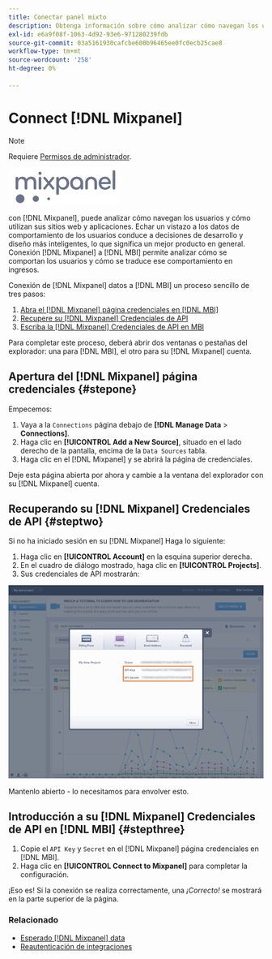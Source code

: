 ```yaml
---
title: Conectar panel mixto
description: Obtenga información sobre cómo analizar cómo navegan los usuarios y cómo utilizan sus sitios web y aplicaciones.
exl-id: e6a9f08f-1063-4d92-93e6-971280239fdb
source-git-commit: 03a5161930cafcbe600b96465ee0fc0ecb25cae8
workflow-type: tm+mt
source-wordcount: '258'
ht-degree: 0%

---
```


# Connect [!DNL Mixpanel]

>[!NOTE]
>
>Requiere [Permisos de administrador](../../../administrator/user-management/user-management.md).

![](../../../assets/Mixpanel_logo.png)

con [!DNL Mixpanel], puede analizar cómo navegan los usuarios y cómo utilizan sus sitios web y aplicaciones. Echar un vistazo a los datos de comportamiento de los usuarios conduce a decisiones de desarrollo y diseño más inteligentes, lo que significa un mejor producto en general. Conexión [!DNL Mixpanel] a [!DNL MBI] permite analizar cómo se comportan los usuarios y cómo se traduce ese comportamiento en ingresos.

Conexión de [!DNL Mixpanel] datos a [!DNL MBI] un proceso sencillo de tres pasos:

1. [Abra el [!DNL Mixpanel] página credenciales en [!DNL MBI]](#stepone)
1. [Recupere su [!DNL Mixpanel] Credenciales de API](#steptwo)
1. [Escriba la [!DNL Mixpanel] Credenciales de API en MBI](#stepthree)

Para completar este proceso, deberá abrir dos ventanas o pestañas del explorador: una para [!DNL MBI], el otro para su [!DNL Mixpanel] cuenta.

## Apertura del [!DNL Mixpanel] página credenciales {#stepone}

Empecemos:

1. Vaya a la `Connections` página debajo de **[!DNL Manage Data** > **Connections]**.
1. Haga clic en **[!UICONTROL Add a New Source]**, situado en el lado derecho de la pantalla, encima de la `Data Sources` tabla.
1. Haga clic en el [!DNL Mixpanel] y se abrirá la página de credenciales.

Deje esta página abierta por ahora y cambie a la ventana del explorador con su [!DNL Mixpanel] cuenta.

## Recuperando su [!DNL Mixpanel] Credenciales de API {#steptwo}

Si no ha iniciado sesión en su [!DNL Mixpanel] Haga lo siguiente:

1. Haga clic en **[!UICONTROL Account]** en la esquina superior derecha.
1. En el cuadro de diálogo mostrado, haga clic en **[!UICONTROL Projects]**.
1. Sus credenciales de API mostrarán:

![Recuperación de credenciales de API de Mixpanel](../../../assets/Mixpanel_API_creds.png)

Mantenlo abierto - lo necesitamos para envolver esto.

## Introducción a su [!DNL Mixpanel] Credenciales de API en [!DNL MBI] {#stepthree}

1. Copie el `API Key` y `Secret` en el [!DNL Mixpanel] página credenciales en [!DNL MBI].
1. Haga clic en **[!UICONTROL Connect to Mixpanel]** para completar la configuración.

¡Eso es! Si la conexión se realiza correctamente, una _¡Correcto!_ se mostrará en la parte superior de la página.

### Relacionado

* [Esperado [!DNL Mixpanel] data](../integrations/mixpanel-data.md)
* [Reautenticación de integraciones](https://support.magento.com/hc/en-us/articles/360016733151)
